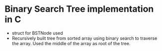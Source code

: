 # Binary Search Tree implementation in C
* struct for BSTNode used
* Recursively built tree from sorted array using binary search to traverse the array. Used the middle of the array as root of the tree.
